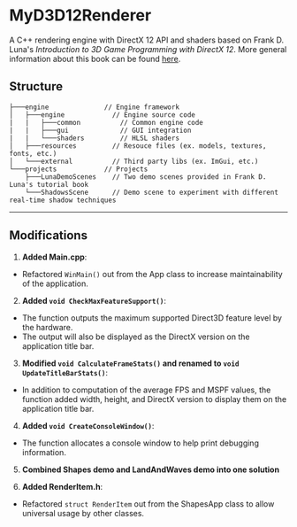 # MyD3D12Renderer
A C++ rendering engine with DirectX 12 API and shaders based on Frank D. Luna's *Introduction to 3D Game Programming with DirectX 12*.
More general information about this book can be found [here](http://www.d3dcoder.net/d3d12.htm).

## Structure
```
├───engine              // Engine framework 
│   ├───engine            // Engine source code
|   |   ├───common          // Common engine code
|   |   ├───gui             // GUI integration
|   |   └───shaders         // HLSL shaders
│   ├───resources         // Resouce files (ex. models, textures, fonts, etc.) 
│   └───external          // Third party libs (ex. ImGui, etc.)
└───projects            // Projects
    ├───LunaDemoScenes    // Two demo scenes provided in Frank D. Luna's tutorial book
    └───ShadowsScene      // Demo scene to experiment with different real-time shadow techniques
```

---
## Modifications
1. **Added Main.cpp**: 
- Refactored `WinMain()` out from the App class to increase maintainability of the application.

2. **Added `void CheckMaxFeatureSupport()`**: 
- The function outputs the maximum supported Direct3D feature level by the hardware.
- The output will also be displayed as the DirectX version on the application title bar.

3. **Modified `void CalculateFrameStats()` and renamed to `void UpdateTitleBarStats()`**:
- In addition to computation of the average FPS and MSPF values, the function added width, height, and DirectX version to display them on the application title bar.

4. **Added `void CreateConsoleWindow()`**:
- The function allocates a console window to help print debugging information.

5. **Combined Shapes demo and LandAndWaves demo into one solution**

6. **Added RenderItem.h**:
- Refactored `struct RenderItem` out from the ShapesApp class to allow universal usage by other classes.
